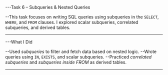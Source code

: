 ---Task 6 – Subqueries & Nested Queries

  --This task focuses on writing SQL queries using subqueries in the `SELECT`, `WHERE`, and `FROM` clauses. I explored scalar subqueries, correlated subqueries, and derived tables.

---

---What I Did

  --Used *subqueries* to filter and fetch data based on nested logic.
  --Wrote queries using `IN`, `EXISTS`, and scalar subqueries.
  --Practiced *correlated subqueries* and *subqueries inside FROM* as derived tables.

---

